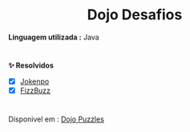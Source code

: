 <h1 align="center">Dojo Desafios</h1>

<b>Linguagem utilizada :</b> Java
#

<b>:sparkles: Resolvidos</b>
- [x] <a href="https://github.com/Joice-Simao/Dojo-Desafios/blob/main/listaDesafios/src/main/java/Jokenpo.java">Jokenpo</a>
- [X] <a href="https://github.com/Joice-Simao/Dojo-Desafios/blob/main/listaDesafios/src/main/java/FizzBuzz.java">FizzBuzz</a>

#

Dísponivel em : <a href="https://dojopuzzles.com/"> Dojo Puzzles </a>
